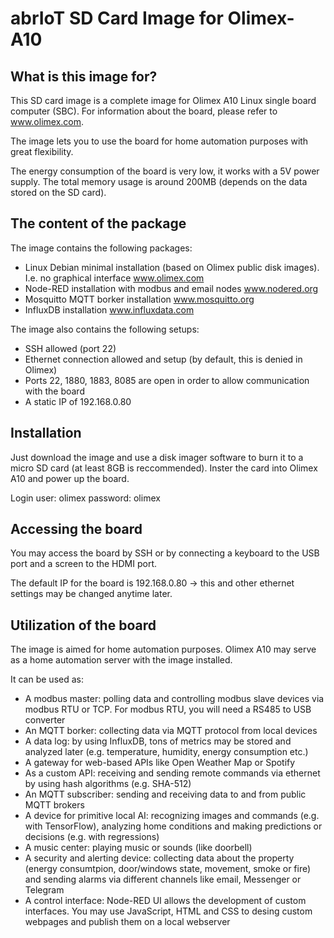 <h1>abrIoT SD Card Image for Olimex-A10</h1>

<h2>What is this image for?</h2>

This SD card image is a complete image for Olimex A10 Linux single board computer (SBC). For information about the board, please refer to www.olimex.com.

The image lets you to use the board for home automation purposes with great flexibility.

The energy consumption of the board is very low, it works with a 5V power supply. The total memory usage is around 200MB (depends on the data stored on the SD card).

<h2>The content of the package</h2>

The image contains the following packages:
- Linux Debian minimal installation (based on Olimex public disk images). I.e. no graphical interface www.olimex.com
- Node-RED installation with modbus and email nodes www.nodered.org
- Mosquitto MQTT borker installation www.mosquitto.org
- InfluxDB installation www.influxdata.com

The image also contains the following setups:
- SSH allowed (port 22)
- Ethernet connection allowed and setup (by default, this is denied in Olimex)
- Ports 22, 1880, 1883, 8085 are open in order to allow communication with the board
- A static IP of 192.168.0.80

<h2>Installation</h2>

Just download the image and use a disk imager software to burn it to a micro SD card (at least 8GB is reccommended). Inster the card into Olimex A10 and power up the board.

Login
user: olimex
password: olimex

<h2>Accessing the board</h2>

You may access the board by SSH or by connecting a keyboard to the USB port and a screen to the HDMI port.

The default IP for the board is 192.168.0.80 -> this and other ethernet settings may be changed anytime later.

<h2>Utilization of the board</h2>

The image is aimed for home automation purposes. Olimex A10 may serve as a home automation server with the image installed.

It can be used as:
- A modbus master: polling data and controlling modbus slave devices via modbus RTU or TCP. For modbus RTU, you will need a RS485 to USB converter
- An MQTT borker: collecting data via MQTT protocol from local devices
- A data log: by using InfluxDB, tons of metrics may be stored and analyzed later (e.g. temperature, humidity, energy consumption etc.)
- A gateway for web-based APIs like Open Weather Map or Spotify
- As a custom API: receiving and sending remote commands via ethernet by using hash algorithms (e.g. SHA-512)
- An MQTT subscriber: sending and receiving data to and from public MQTT brokers
- A device for primitive local AI: recognizing images and commands (e.g. with TensorFlow), analyzing home conditions and making predictions or decisions (e.g. with regressions)
- A music center: playing music or sounds (like doorbell)
- A security and alerting device: collecting data about the property (energy consumtpion, door/windows state, movement, smoke or fire) and sending alarms via different channels like email, Messenger or Telegram
- A control interface: Node-RED UI allows the development of custom interfaces. You may use JavaScript, HTML and CSS to desing custom webpages and publish them on a local webserver
